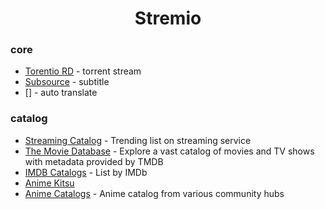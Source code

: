 <h1 align="center" id="title">Stremio</h1>

### core
- [Torentio RD](https://stremio-addons.com/torrentio.html) - torrent stream
- [Subsource](https://stremio-addons.com/subsource-subtitles.html) - subtitle
- [] - auto translate

### catalog
- [Streaming Catalog](https://stremio-addons.com/streaming-catalogs.html) - Trending list on streaming service
- [The Movie Database](https://stremio-addons.com/the-movie-database-addon.html) - Explore a vast catalog of movies and TV shows with metadata provided by TMDB
- [IMDB Catalogs](https://stremio-addons.com/imdb-catalogs.html) - List by IMDb
- [Anime Kitsu](https://stremio-addons.com/anime-kitsu.html)
- [Anime Catalogs](https://1fe84bc728af-stremio-anime-catalogs.baby-beamup.club/configure) - Anime catalog from various community hubs
